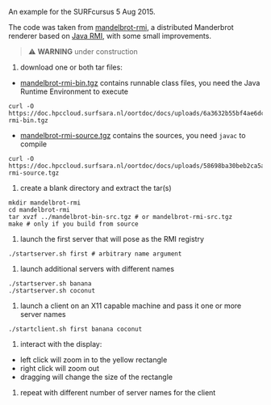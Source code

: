 An example for the SURFcursus 5 Aug 2015.

The code was taken from [mandelbrot-rmi](https://code.google.com/p/mandelbrot-rmi/), a distributed Manderbrot renderer based on [Java RMI](https://en.wikipedia.org/wiki/Java_remote_method_invocation), with some small improvements.

> :warning: **WARNING** under construction

1. download one or both tar files: 
  - [mandelbrot-rmi-bin.tgz](https://doc.hpccloud.surfsara.nl/oortdoc/docs/uploads/6a3632b55bf4ae6dc0295fdd1dd24e8e/mandelbrot-rmi-bin.tgz) contains runnable class files, you need the Java Runtime Environment to execute
```
curl -O https://doc.hpccloud.surfsara.nl/oortdoc/docs/uploads/6a3632b55bf4ae6dc0295fdd1dd24e8e/mandelbrot-rmi-bin.tgz
```
  - [mandelbrot-rmi-source.tgz](https://doc.hpccloud.surfsara.nl/oortdoc/docs/uploads/58698ba30beb2ca5a329915afe8b748e/mandelbrot-rmi-source.tgz) contains the sources, you need `javac` to compile
```
curl -O https://doc.hpccloud.surfsara.nl/oortdoc/docs/uploads/58698ba30beb2ca5a329915afe8b748e/mandelbrot-rmi-source.tgz
```
1. create a blank directory and extract the tar(s)
```
mkdir mandelbrot-rmi
cd mandelbrot-rmi
tar xvzf ../mandelbrot-bin-src.tgz # or mandelbrot-rmi-src.tgz
make # only if you build from source
```
1. launch the first server that will pose as the RMI registry
```
./startserver.sh first # arbitrary name argument
```
1. launch additional servers with different names
```
./startserver.sh banana
./startserver.sh coconut
```
1. launch a client on an X11 capable machine and pass it one or more server names
```
./startclient.sh first banana coconut
```
1. interact with the display:
  - left click will zoom in to the yellow rectangle
  - right click will zoom out
  - dragging will change the size of the rectangle
1. repeat with different number of server names for the client

